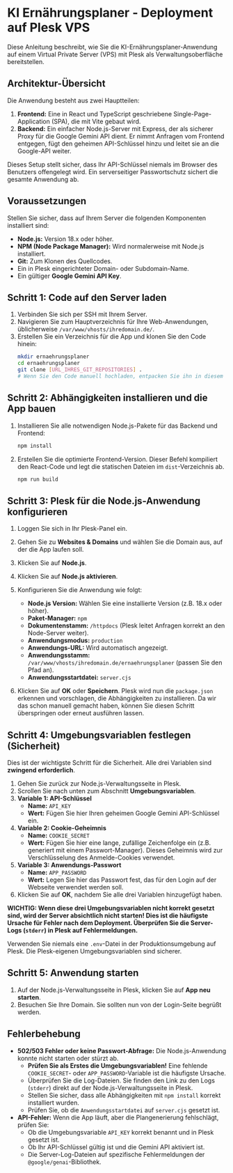 # KI Ernährungsplaner - Deployment auf Plesk VPS

Diese Anleitung beschreibt, wie Sie die KI-Ernährungsplaner-Anwendung auf einem Virtual Private Server (VPS) mit Plesk als Verwaltungsoberfläche bereitstellen.

## Architektur-Übersicht

Die Anwendung besteht aus zwei Hauptteilen:

1.  **Frontend:** Eine in React und TypeScript geschriebene Single-Page-Application (SPA), die mit Vite gebaut wird.
2.  **Backend:** Ein einfacher Node.js-Server mit Express, der als sicherer Proxy für die Google Gemini API dient. Er nimmt Anfragen vom Frontend entgegen, fügt den geheimen API-Schlüssel hinzu und leitet sie an die Google-API weiter.

Dieses Setup stellt sicher, dass Ihr API-Schlüssel niemals im Browser des Benutzers offengelegt wird. Ein serverseitiger Passwortschutz sichert die gesamte Anwendung ab.

## Voraussetzungen

Stellen Sie sicher, dass auf Ihrem Server die folgenden Komponenten installiert sind:

-   **Node.js:** Version 18.x oder höher.
-   **NPM (Node Package Manager):** Wird normalerweise mit Node.js installiert.
-   **Git:** Zum Klonen des Quellcodes.
-   Ein in Plesk eingerichteter Domain- oder Subdomain-Name.
-   Ein gültiger **Google Gemini API Key**.

## Schritt 1: Code auf den Server laden

1.  Verbinden Sie sich per SSH mit Ihrem Server.
2.  Navigieren Sie zum Hauptverzeichnis für Ihre Web-Anwendungen, üblicherweise `/var/www/vhosts/ihredomain.de/`.
3.  Erstellen Sie ein Verzeichnis für die App und klonen Sie den Code hinein:
    ```bash
    mkdir ernaehrungsplaner
    cd ernaehrungsplaner
    git clone [URL_IHRES_GIT_REPOSITORIES] . 
    # Wenn Sie den Code manuell hochladen, entpacken Sie ihn in diesem Verzeichnis.
    ```

## Schritt 2: Abhängigkeiten installieren und die App bauen

1.  Installieren Sie alle notwendigen Node.js-Pakete für das Backend und Frontend:
    ```bash
    npm install
    ```
2.  Erstellen Sie die optimierte Frontend-Version. Dieser Befehl kompiliert den React-Code und legt die statischen Dateien im `dist`-Verzeichnis ab.
    ```bash
    npm run build
    ```

## Schritt 3: Plesk für die Node.js-Anwendung konfigurieren

1.  Loggen Sie sich in Ihr Plesk-Panel ein.
2.  Gehen Sie zu **Websites & Domains** und wählen Sie die Domain aus, auf der die App laufen soll.
3.  Klicken Sie auf **Node.js**.
4.  Klicken Sie auf **Node.js aktivieren**.
5.  Konfigurieren Sie die Anwendung wie folgt:
    -   **Node.js Version:** Wählen Sie eine installierte Version (z.B. 18.x oder höher).
    -   **Paket-Manager:** `npm`
    -   **Dokumentenstamm:** `/httpdocs` (Plesk leitet Anfragen korrekt an den Node-Server weiter).
    -   **Anwendungsmodus:** `production`
    -   **Anwendungs-URL:** Wird automatisch angezeigt.
    -   **Anwendungsstamm:** `/var/www/vhosts/ihredomain.de/ernaehrungsplaner` (passen Sie den Pfad an).
    -   **Anwendungsstartdatei:** `server.cjs`

6.  Klicken Sie auf **OK** oder **Speichern**. Plesk wird nun die `package.json` erkennen und vorschlagen, die Abhängigkeiten zu installieren. Da wir das schon manuell gemacht haben, können Sie diesen Schritt überspringen oder erneut ausführen lassen.

## Schritt 4: Umgebungsvariablen festlegen (Sicherheit)

Dies ist der wichtigste Schritt für die Sicherheit. Alle drei Variablen sind **zwingend erforderlich**.

1.  Gehen Sie zurück zur Node.js-Verwaltungsseite in Plesk.
2.  Scrollen Sie nach unten zum Abschnitt **Umgebungsvariablen**.
3.  **Variable 1: API-Schlüssel**
    -   **Name:** `API_KEY`
    -   **Wert:** Fügen Sie hier Ihren geheimen Google Gemini API-Schlüssel ein.
4.  **Variable 2: Cookie-Geheimnis**
    -   **Name:** `COOKIE_SECRET`
    -   **Wert:** Fügen Sie hier eine lange, zufällige Zeichenfolge ein (z.B. generiert mit einem Passwort-Manager). Dieses Geheimnis wird zur Verschlüsselung des Anmelde-Cookies verwendet.
5.  **Variable 3: Anwendungs-Passwort**
    -   **Name:** `APP_PASSWORD`
    -   **Wert:** Legen Sie hier das Passwort fest, das für den Login auf der Webseite verwendet werden soll.
6.  Klicken Sie auf **OK**, nachdem Sie alle drei Variablen hinzugefügt haben.

**WICHTIG: Wenn diese drei Umgebungsvariablen nicht korrekt gesetzt sind, wird der Server absichtlich nicht starten! Dies ist die häufigste Ursache für Fehler nach dem Deployment. Überprüfen Sie die Server-Logs (`stderr`) in Plesk auf Fehlermeldungen.**

Verwenden Sie niemals eine `.env`-Datei in der Produktionsumgebung auf Plesk. Die Plesk-eigenen Umgebungsvariablen sind sicherer.

## Schritt 5: Anwendung starten

1.  Auf der Node.js-Verwaltungsseite in Plesk, klicken Sie auf **App neu starten**.
2.  Besuchen Sie Ihre Domain. Sie sollten nun von der Login-Seite begrüßt werden.

## Fehlerbehebung

-   **502/503 Fehler oder keine Passwort-Abfrage:** Die Node.js-Anwendung konnte nicht starten oder stürzt ab.
    -   **Prüfen Sie als Erstes die Umgebungsvariablen!** Eine fehlende `COOKIE_SECRET`- oder `APP_PASSWORD`-Variable ist die häufigste Ursache.
    -   Überprüfen Sie die Log-Dateien. Sie finden den Link zu den Logs (`stderr`) direkt auf der Node.js-Verwaltungsseite in Plesk.
    -   Stellen Sie sicher, dass alle Abhängigkeiten mit `npm install` korrekt installiert wurden.
    -   Prüfen Sie, ob die `Anwendungsstartdatei` auf `server.cjs` gesetzt ist.
-   **API-Fehler:** Wenn die App läuft, aber die Plangenerierung fehlschlägt, prüfen Sie:
    -   Ob die Umgebungsvariable `API_KEY` korrekt benannt und in Plesk gesetzt ist.
    -   Ob Ihr API-Schlüssel gültig ist und die Gemini API aktiviert ist.
    -   Die Server-Log-Dateien auf spezifische Fehlermeldungen der `@google/genai`-Bibliothek.